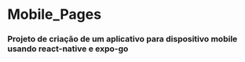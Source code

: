 # Mobile_Pages
### Projeto de criação de um aplicativo para dispositivo mobile usando react-native e expo-go
